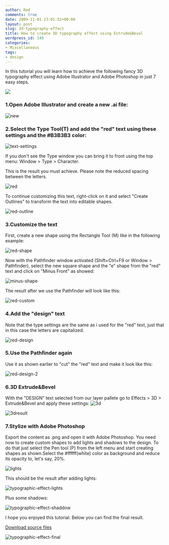 ```yaml
---
author: Red
comments: true
date: 2009-11-01 23:01:52+00:00
layout: post
slug: 3d-typography-effect
title: How to create 3D typography effect using Extrude&Bevel
wordpress_id: 149
categories:
- Miscellaneous
tags:
- design
---
```


In this tutorial you will learn how to  achieve the following fancy 3D typography effect using Adobe Illustrator and Adobe Photoshop in just 7 easy steps.

[![](http://www.red-team-design.com/wp-content/uploads/2009/11/3d-typography-effect.png)](http://www.red-team-design.com/3d-typography-effect/)

<!-- more -->


### 1.Open Adobe Illustrator and create a new .ai file:


![new](http://www.red-team-design.com/wp-content/uploads/2009/11/new.png)


### 2.Select the Type Tool(T) and add the "red" text using these settings and the #B3B3B3 color:


![text-settings](http://www.red-team-design.com/wp-content/uploads/2009/11/text-settings.png)

If you don't see the Type window you can bring it to front using the top menu: Window > Type > Character.

This is the result you must achieve. Please note the reduced spacing between the letters.

![red](http://www.red-team-design.com/wp-content/uploads/2009/11/red.png)

To continue customizing this text, right-click on it and select "Create Outlines" to transform the text into editable shapes.

![red-outline](http://www.red-team-design.com/wp-content/uploads/2009/11/red-outline.png)


### 3.Customize the text


First, create a new shape using the Rectangle Tool (M) like in the following example:

![red-shape](http://www.red-team-design.com/wp-content/uploads/2009/11/red-shape.png)

Now with the Pathfinder window activated (Shift+Ctrl+F9 or Window > Pathfinder), select the new square shape and the "e" shape from the "red" text and click on "Minus Front" as showed:

![minus-shape](http://www.red-team-design.com/wp-content/uploads/2009/11/minus-shape.png)

The result after we use the Pathfinder will look like this:

![red-custom](http://www.red-team-design.com/wp-content/uploads/2009/11/red-custom.png)


### 4.Add the "design" text


Note that the type settings are the same as i used for the "red" text, just that in this case the letters are capitalized.

![red-design](http://www.red-team-design.com/wp-content/uploads/2009/11/red-design.png)


### 5.Use the Pathfinder again


Use it as shown earlier to "cut" the "red" text and make it look like this:

![red-design-2](http://www.red-team-design.com/wp-content/uploads/2009/11/red-design-2.png)


### 6.3D Extrude&Bevel


With the "DESIGN" text selected from our layer pallete go to Effects > 3D > Extrude&Bevel and apply these settings:
![3d](http://www.red-team-design.com/wp-content/uploads/2009/11/3d.png)

![3dresult](http://www.red-team-design.com/wp-content/uploads/2009/11/3dresult.png)


### 7.Stylize with Adobe Photoshop


Export the content as .png and open it with Adobe Photoshop. You need now to create custom shapes to add lights and shadows to the design. To do that just select the Pen tool (P) from the left menu and start creating shapes as shown.Select the #ffffff(white) color as background and reduce its opacity to, let's say, 20%.

![lights](http://www.red-team-design.com/wp-content/uploads/2009/11/lights.png)

This should be the result after adding lights:

![typographic-effect-lights](http://www.red-team-design.com/wp-content/uploads/2009/11/typographic-effect-lights.png)

Plus some shadows:

![typographic-effect-shaddow](http://www.red-team-design.com/wp-content/uploads/2009/11/typographic-effect-shaddow.png)

I hope you enjoyed this tutorial. Below you can find the final result.



[Download source files](http://www.red-team-design.com/wp-content/uploads/2009/11/typographic-effect.rar)

![typographic-effect-final](http://www.red-team-design.com/wp-content/uploads/2009/11/typographic-effect-final.png)
